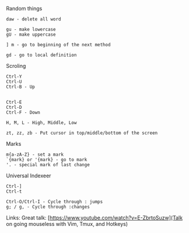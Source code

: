 
Random things
```
daw - delete all word

gu - make lowercase
gU - make uppercase

] m - go to beginning of the next method

gd - go to local definition
```

Scroling
```
Ctrl-Y
Ctrl-U
Ctrl-B - Up


Ctrl-E
Ctrl-D
Ctrl-F - Down

H, M, L - High, Middle, Low

zt, zz, zb - Put cursor in top/middle/bottom of the screen
```

Marks
```
m{a-zA-Z} - set a mark
`{mark} or '{mark} - go to mark
'. - special mark of last change
```

Universal Indexeer
```
Ctrl-]
Ctrl-t

Ctrl-O/Ctrl-I - Cycle through : jumps
g; / g, - Cycle through :changes
```


Links:
Great talk: [https://www.youtube.com/watch?v=E-ZbrtoSuzw](Talk on going mouseless with Vim, Tmux, and Hotkeys)
